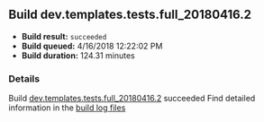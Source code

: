 ## Build dev.templates.tests.full_20180416.2
- **Build result:** `succeeded`
- **Build queued:** 4/16/2018 12:22:02 PM
- **Build duration:** 124.31 minutes
### Details
Build [dev.templates.tests.full_20180416.2](https://winappstudio.visualstudio.com/web/build.aspx?pcguid=a4ef43be-68ce-4195-a619-079b4d9834c2&builduri=vstfs%3a%2f%2f%2fBuild%2fBuild%2f25486) succeeded
Find detailed information in the [build log files](https://uwpctdiags.blob.core.windows.net/buildlogs/dev.templates.tests.full_20180416.2_logs.zip)

